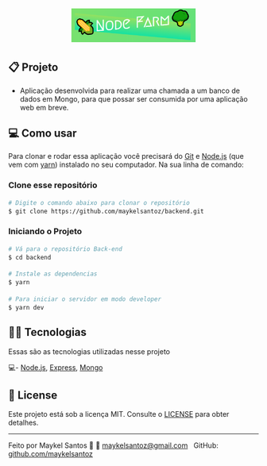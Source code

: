﻿<h1 align="center">
    <img alt="Node Farm" title="#nodefarm" src=".github/logo.png" width="250px" />
</h1>

## 📋 Projeto

- Aplicação desenvolvida para realizar uma chamada a um banco de dados em Mongo, para que possar ser consumida por uma aplicação web em breve.

## 💻 Como usar

Para clonar e rodar essa aplicação você precisará do [Git](https://git-scm.com) e [Node.js](https://nodejs.org/en/download/) (que vem com [yarn](https://yarnpkg.com/)) instalado no seu computador. Na sua linha de comando:

### Clone esse repositório

```bash
# Digite o comando abaixo para clonar o repositório
$ git clone https://github.com/maykelsantoz/backend.git
```

### Iniciando o Projeto

```bash
# Vá para o repositório Back-end
$ cd backend

# Instale as dependencias
$ yarn

# Para iniciar o servidor em modo developer
$ yarn dev
```

## 👨‍💻 Tecnologias

Essas são as tecnologias utilizadas nesse projeto

💻- [Node.js](https://nodejs.org/en/), [Express](https://expressjs.com/pt-br/), [Mongo](https://www.mongodb.com/)

## 📝 License

Este projeto está sob a licença MIT. Consulte o [LICENSE](LICENSE.md) para obter detalhes.

---

Feito por Maykel Santos :wave: :email: [maykelsantoz@gmail.com](mailto:maykelsantoz@gmail.com) &nbsp;
GitHub: [github.com/maykelsantoz](https://github.com/maykelsantoz) &nbsp;
